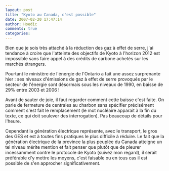 ```yaml
---
layout: post
title: "Kyoto au Canada, c'est possible"
date: 2007-02-20 17:47:14
author: Hoedic
comments: true
categories: 
---
```



Bien que je sois très attaché à la réduction des gaz à effet de serre, j'ai tendance à croire que l'atteinte des objectifs de Kyoto à l'horizon 2012 est impossible sans faire appel à des crédits de carbone achetés sur les marchés étrangers.

Pourtant le ministère de l'énergie de l'Ontario a fait une  assez surprenante hier : ses niveaux d'émissions de gaz à effet de serre provoqués par le secteur de l'énergie sont désormais sous les niveaux de 1990, en baisse de 29% entre 2003 et 2006 !

Avant de sauter de joie, il faut regarder comment cette baisse c'est faite. On parle de fermeture de centrales au charbon sans spécifier précisément comment s'est fait le remplacement (le mot nucléaire apparait à la fin du texte, ce qui doit soulever des interrogation). Pas beaucoup de détails pour l'heure.

Cependant la génération électrique représente, avec le transport, le gros des GES et est à toutes fins pratiques le plus difficile à réduire. Le fait que la génération électrique de la province la plus peuplée du Canada atteigne un tel niveau mérite mention et fait penser que plutôt que de pleurer incessamment contre le protocole de Kyoto (suivez mon regard), il serait préférable d'y mettre les moyens, c'est faisable ou en tous cas il est possible de s'en approcher significativement.